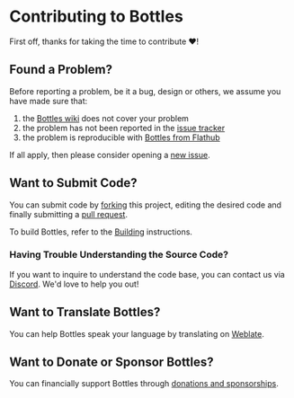 # Contributing to Bottles
First off, thanks for taking the time to contribute :heart:!

## Found a Problem?
Before reporting a problem, be it a bug, design or others, we assume you have made sure that:
1. the [Bottles wiki](https://github.com/bottlesdevs/Bottles/wiki) does not cover your problem
1. the problem has not been reported in the [issue tracker](https://github.com/bottlesdevs/Bottles/issues)
1. the problem is reproducible with [Bottles from Flathub](https://flathub.org/apps/details/com.usebottles.bottles)

If all apply, then please consider opening a [new issue](https://github.com/bottlesdevs/Bottles/issues/new/choose).

## Want to Submit Code?
You can submit code by [forking](https://docs.github.com/en/pull-requests/collaborating-with-pull-requests/working-with-forks/about-forks) this project, editing the desired code and finally submitting a [pull request](https://docs.github.com/en/pull-requests/collaborating-with-pull-requests/proposing-changes-to-your-work-with-pull-requests/creating-a-pull-request).

To build Bottles, refer to the [Building](README.md#Building) instructions.

### Having Trouble Understanding the Source Code?
If you want to inquire to understand the code base, you can contact us via [Discord](https://discord.com/invite/wF4JAdYrTR). We'd love to help you out!

## Want to Translate Bottles?
You can help Bottles speak your language by translating on [Weblate](https://hosted.weblate.org/projects/bottles).

## Want to Donate or Sponsor Bottles?
You can financially support Bottles through [donations and sponsorships](https://usebottles.com/funding).
